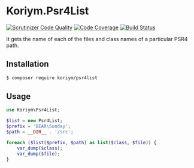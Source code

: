 # Koriym.Psr4List
[![Scrutinizer Code Quality](https://scrutinizer-ci.com/g/koriym/Koriym.Psr4List/badges/quality-score.png?b=master)](https://scrutinizer-ci.com/g/koriym/Koriym.Psr4List/?branch=master)
[![Code Coverage](https://scrutinizer-ci.com/g/koriym/Koriym.Psr4List/badges/coverage.png?b=master)](https://scrutinizer-ci.com/g/koriym/Koriym.Psr4List/?branch=master)
[![Build Status](https://travis-ci.org/koriym/Koriym.Psr4List.svg?branch=master)](https://travis-ci.org/koriym/Koriym.Psr4List)

It gets the name of each of the files and class names of a particular PSR4 path.

## Installation

```bash
$ composer require koriym/psr4list
```

## Usage

```php
use Koriym\Psr4List;

$list = new Psr4List;
$prefix = 'BEAR\Sunday';
$path = __DIR__ . '/src';

foreach ($list($prefix, $path) as list($class, $file)) {
    var_dump($class);
    var_dump($file);
}
```

